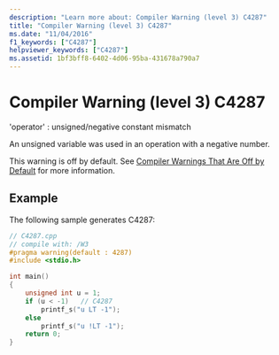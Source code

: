 ```yaml
---
description: "Learn more about: Compiler Warning (level 3) C4287"
title: "Compiler Warning (level 3) C4287"
ms.date: "11/04/2016"
f1_keywords: ["C4287"]
helpviewer_keywords: ["C4287"]
ms.assetid: 1bf3bff8-6402-4d06-95ba-431678a790a7
---
```

# Compiler Warning (level 3) C4287

'operator' : unsigned/negative constant mismatch

An unsigned variable was used in an operation with a negative number.

This warning is off by default. See [Compiler Warnings That Are Off by Default](../../preprocessor/compiler-warnings-that-are-off-by-default.md) for more information.

## Example

The following sample generates C4287:

```cpp
// C4287.cpp
// compile with: /W3
#pragma warning(default : 4287)
#include <stdio.h>

int main()
{
    unsigned int u = 1;
    if (u < -1)   // C4287
        printf_s("u LT -1");
    else
        printf_s("u !LT -1");
    return 0;
}
```
